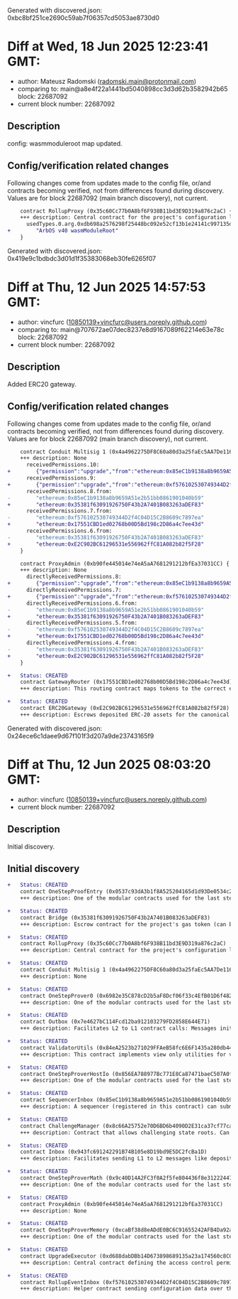 Generated with discovered.json: 0xbc8bf251ce2690c59ab7f06357cd5053ae8730d0

# Diff at Wed, 18 Jun 2025 12:23:41 GMT:

- author: Mateusz Radomski (<radomski.main@protonmail.com>)
- comparing to: main@a8e4f22a1441bd5040898cc3d3d62b3582942b65 block: 22687092
- current block number: 22687092

## Description

config: wasmmoduleroot map updated.

## Config/verification related changes

Following changes come from updates made to the config file,
or/and contracts becoming verified, not from differences found during
discovery. Values are for block 22687092 (main branch discovery), not current.

```diff
    contract RollupProxy (0x35c60Cc77b0A8bf6F938B11bd3E9D319a876c2aC) {
    +++ description: Central contract for the project's configuration like its execution logic hash (`wasmModuleRoot`) and addresses of the other system contracts. Entry point for Proposers creating new Rollup Nodes (state commitments) and Challengers submitting fraud proofs (In the Orbit stack, these two roles are both held by the Validators).
      usedTypes.0.arg.0xdb698a2576298f25448bc092e52cf13b1e24141c997135d70f217d674bbeb69a:
+        "ArbOS v40 wasmModuleRoot"
    }
```

Generated with discovered.json: 0x419e9c1bdbdc3d01d1f35383068eb30fe6265f07

# Diff at Thu, 12 Jun 2025 14:57:53 GMT:

- author: vincfurc (<10850139+vincfurc@users.noreply.github.com>)
- comparing to: main@707672ae07dec8237e8d9167089f62214e63e78c block: 22687092
- current block number: 22687092

## Description

Added ERC20 gateway.

## Config/verification related changes

Following changes come from updates made to the config file,
or/and contracts becoming verified, not from differences found during
discovery. Values are for block 22687092 (main branch discovery), not current.

```diff
    contract Conduit Multisig 1 (0x4a4962275DF8C60a80d3a25faEc5AA7De116A746) {
    +++ description: None
      receivedPermissions.10:
+        {"permission":"upgrade","from":"ethereum:0x85eC1b9138a8b9659A51e2b51bb0861901040b59","role":"admin","via":[{"address":"ethereum:0xb90fe445014e74eA5aA7681291212bfEa37031CC"},{"address":"ethereum:0xd688dabDBb14D673898689135a23a174560c8C04"}]}
      receivedPermissions.9:
+        {"permission":"upgrade","from":"ethereum:0xf576102530749344D2f4C04D15C2B8609c7897ea","role":"admin","via":[{"address":"ethereum:0xb90fe445014e74eA5aA7681291212bfEa37031CC"},{"address":"ethereum:0xd688dabDBb14D673898689135a23a174560c8C04"}]}
      receivedPermissions.8.from:
-        "ethereum:0x85eC1b9138a8b9659A51e2b51bb0861901040b59"
+        "ethereum:0x35381f63091926750F43b2A7401B083263aDEF83"
      receivedPermissions.7.from:
-        "ethereum:0xf576102530749344D2f4C04D15C2B8609c7897ea"
+        "ethereum:0x17551CBD1ed02768b00D5Bd198c2D86a4c7ee43d"
      receivedPermissions.6.from:
-        "ethereum:0x35381f63091926750F43b2A7401B083263aDEF83"
+        "ethereum:0xE2C902BC61296531e556962ffC81A082b82f5F28"
    }
```

```diff
    contract ProxyAdmin (0xb90fe445014e74eA5aA7681291212bfEa37031CC) {
    +++ description: None
      directlyReceivedPermissions.8:
+        {"permission":"upgrade","from":"ethereum:0x85eC1b9138a8b9659A51e2b51bb0861901040b59","role":"admin"}
      directlyReceivedPermissions.7:
+        {"permission":"upgrade","from":"ethereum:0xf576102530749344D2f4C04D15C2B8609c7897ea","role":"admin"}
      directlyReceivedPermissions.6.from:
-        "ethereum:0x85eC1b9138a8b9659A51e2b51bb0861901040b59"
+        "ethereum:0x35381f63091926750F43b2A7401B083263aDEF83"
      directlyReceivedPermissions.5.from:
-        "ethereum:0xf576102530749344D2f4C04D15C2B8609c7897ea"
+        "ethereum:0x17551CBD1ed02768b00D5Bd198c2D86a4c7ee43d"
      directlyReceivedPermissions.4.from:
-        "ethereum:0x35381f63091926750F43b2A7401B083263aDEF83"
+        "ethereum:0xE2C902BC61296531e556962ffC81A082b82f5F28"
    }
```

```diff
+   Status: CREATED
    contract GatewayRouter (0x17551CBD1ed02768b00D5Bd198c2D86a4c7ee43d)
    +++ description: This routing contract maps tokens to the correct escrow (gateway) to be then bridged with canonical messaging.
```

```diff
+   Status: CREATED
    contract ERC20Gateway (0xE2C902BC61296531e556962ffC81A082b82f5F28)
    +++ description: Escrows deposited ERC-20 assets for the canonical Bridge. Upon depositing, a generic token representation will be minted at the destination. Withdrawals are initiated by the Outbox contract.
```

Generated with discovered.json: 0x24ece6c1daee9d67f101f3d207a9de23743165f9

# Diff at Thu, 12 Jun 2025 08:03:20 GMT:

- author: vincfurc (<10850139+vincfurc@users.noreply.github.com>)
- current block number: 22687092

## Description

Initial discovery.

## Initial discovery

```diff
+   Status: CREATED
    contract OneStepProofEntry (0x0537c93dA3b1f8A525204165d1d93De0534c262f)
    +++ description: One of the modular contracts used for the last step of a fraud proof, which is simulated inside a WASM virtual machine.
```

```diff
+   Status: CREATED
    contract Bridge (0x35381f63091926750F43b2A7401B083263aDEF83)
    +++ description: Escrow contract for the project's gas token (can be different from ETH). Keeps a list of allowed Inboxes and Outboxes for canonical bridge messaging.
```

```diff
+   Status: CREATED
    contract RollupProxy (0x35c60Cc77b0A8bf6F938B11bd3E9D319a876c2aC)
    +++ description: Central contract for the project's configuration like its execution logic hash (`wasmModuleRoot`) and addresses of the other system contracts. Entry point for Proposers creating new Rollup Nodes (state commitments) and Challengers submitting fraud proofs (In the Orbit stack, these two roles are both held by the Validators).
```

```diff
+   Status: CREATED
    contract Conduit Multisig 1 (0x4a4962275DF8C60a80d3a25faEc5AA7De116A746)
    +++ description: None
```

```diff
+   Status: CREATED
    contract OneStepProver0 (0x6982e35C878cD2b5aF8Dcf06f33c4EfB01D6f482)
    +++ description: One of the modular contracts used for the last step of a fraud proof, which is simulated inside a WASM virtual machine.
```

```diff
+   Status: CREATED
    contract Outbox (0x7e4627bC114Fcd12ba912103279FD2858E644E71)
    +++ description: Facilitates L2 to L1 contract calls: Messages initiated from L2 (for example withdrawal messages) eventually resolve in execution on L1.
```

```diff
+   Status: CREATED
    contract ValidatorUtils (0x84eA2523b271029FFAeB58fc6E6F1435a280db44)
    +++ description: This contract implements view only utilities for validators.
```

```diff
+   Status: CREATED
    contract OneStepProverHostIo (0x856EA788977Bc771E8Ca87471baeC507A0f54771)
    +++ description: One of the modular contracts used for the last step of a fraud proof, which is simulated inside a WASM virtual machine. This version uses the Blobstream DA bridge (0x7Cf3876F681Dbb6EdA8f6FfC45D66B996Df08fAe) as source of truth for the DA referenced by the fault proof.
```

```diff
+   Status: CREATED
    contract SequencerInbox (0x85eC1b9138a8b9659A51e2b51bb0861901040b59)
    +++ description: A sequencer (registered in this contract) can submit transaction batches or commitments here.
```

```diff
+   Status: CREATED
    contract ChallengeManager (0x8c66A25752e70D6BD6b4090D2E31ca37cf77caE6)
    +++ description: Contract that allows challenging state roots. Can be called through the RollupProxy by Validators or the UpgradeExecutor.
```

```diff
+   Status: CREATED
    contract Inbox (0x943fc691242291B74B105e8D19bd9E5DC2fcBa1D)
    +++ description: Facilitates sending L1 to L2 messages like depositing ETH, but does not escrow funds.
```

```diff
+   Status: CREATED
    contract OneStepProverMath (0x9c40D14A2FC3f0A2f5fe804436f8e312224472C5)
    +++ description: One of the modular contracts used for the last step of a fraud proof, which is simulated inside a WASM virtual machine.
```

```diff
+   Status: CREATED
    contract ProxyAdmin (0xb90fe445014e74eA5aA7681291212bfEa37031CC)
    +++ description: None
```

```diff
+   Status: CREATED
    contract OneStepProverMemory (0xcaBf38d8eADdE0BC6C91655242AFB4Da92a63FCe)
    +++ description: One of the modular contracts used for the last step of a fraud proof, which is simulated inside a WASM virtual machine.
```

```diff
+   Status: CREATED
    contract UpgradeExecutor (0xd688dabDBb14D673898689135a23a174560c8C04)
    +++ description: Central contract defining the access control permissions for upgrading the system contract implementations.
```

```diff
+   Status: CREATED
    contract RollupEventInbox (0xf576102530749344D2f4C04D15C2B8609c7897ea)
    +++ description: Helper contract sending configuration data over the bridge during the systems initialization.
```
